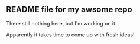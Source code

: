 ## README file for my awsome repo


There still nothing here, but I'm working on it.


Apparently it takes time to come up with fresh ideas!